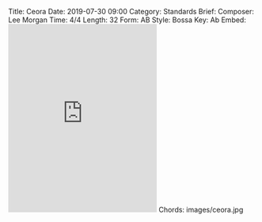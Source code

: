 Title: Ceora
Date: 2019-07-30 09:00
Category: Standards
Brief:
Composer: Lee Morgan
Time: 4/4
Length: 32
Form: AB
Style: Bossa
Key: Ab
Embed: <iframe src="https://open.spotify.com/embed/user/thatdavidmiller/playlist/6gZI2p87y1zmQ8RNLHFhuf" width="300" height="380" frameborder="0" allowtransparency="true" allow="encrypted-media"></iframe>
Chords: images/ceora.jpg
